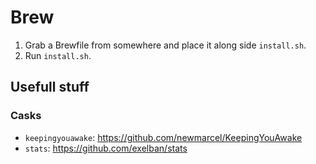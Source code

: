 # Brew

1. Grab a Brewfile from somewhere and place it along side `install.sh`.
2. Run `install.sh`.


## Usefull stuff

### Casks
- `keepingyouawake`: https://github.com/newmarcel/KeepingYouAwake
- `stats`: https://github.com/exelban/stats
